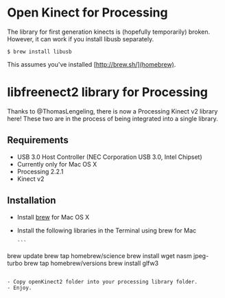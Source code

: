 # Open Kinect for Processing 

The library for first generation kinects is (hopefully temporarily) broken.  However, it can work if you install libusb separately.

```
$ brew install libusb 
```

This assumes you've installed [http://brew.sh/](homebrew).

# libfreenect2 library for Processing

Thanks to @ThomasLengeling, there is now a Processing Kinect v2 library here!  These two are in the process of being integrated into a single library.

## Requirements

- USB 3.0 Host Controller (NEC Corporation USB 3.0, Intel Chipset)
- Currently only for Mac OS X
- Processing 2.2.1
- Kinect v2
 
## Installation

- Install [brew](http://brew.sh/) for Mac OS X
- Install the following libraries in the Terminal using brew for Mac

      ```      
 brew update 
 brew tap homebrew/science
 brew install wget nasm jpeg-turbo
 brew tap homebrew/versions
 brew install glfw3
 ```
 
- Copy openKinect2 folder into your processing library folder.
- Enjoy.
